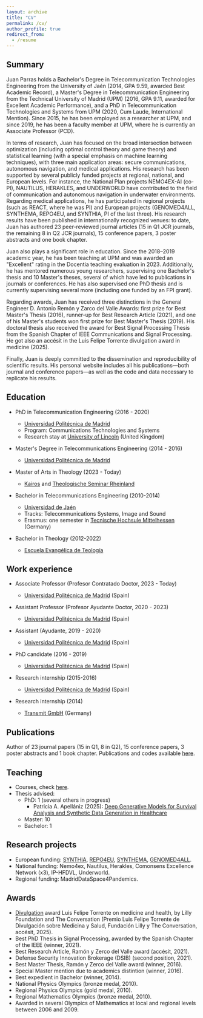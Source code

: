 ```yaml
---
layout: archive
title: "CV"
permalink: /cv/
author_profile: true
redirect_from:
  - /resume
---
```


## Summary

Juan Parras holds a Bachelor's Degree in Telecommunication Technologies Engineering from the University of Jaén (2014, GPA 9.59, awarded Best Academic Record), a Master's Degree in Telecommunication Engineering from the Technical University of Madrid (UPM) (2016, GPA 9.11, awarded for Excellent Academic Performance), and a PhD in Telecommunication Technologies and Systems from UPM (2020, Cum Laude, International Mention). Since 2015, he has been employed as a researcher at UPM, and since 2019, he has been a faculty member at UPM, where he is currently an Associate Professor (PCD).

In terms of research, Juan has focused on the broad intersection between optimization (including optimal control theory and game theory) and statistical learning (with a special emphasis on machine learning techniques), with three main application areas: secure communications, autonomous navigation, and medical applications. His research has been supported by several publicly funded projects at regional, national, and European levels. For instance, the National Plan projects NEMO4EX-AI (co-PI), NAUTILUS, HERAKLES, and UNDERWORLD have contributed to the field of communication and autonomous navigation in underwater environments. Regarding medical applications, he has participated in regional projects (such as REACT, where he was PI) and European projects (GENOMED4ALL, SYNTHEMA, REPO4EU, and SYNTHIA, PI of the last three). His research results have been published in internationally recognized venues: to date, Juan has authored 23 peer-reviewed journal articles (15 in Q1 JCR journals, the remaining 8 in Q2 JCR journals), 15 conference papers, 3 poster abstracts and one book chapter.

Juan also plays a significant role in education. Since the 2018–2019 academic year, he has been teaching at UPM and was awarded an "Excellent" rating in the Docentia teaching evaluation in 2023. Additionally, he has mentored numerous young researchers, supervising one Bachelor's thesis and 10 Master's theses, several of which have led to publications in journals or conferences. He has also supervised one PhD thesis and is currently supervising several more (including one funded by an FPI grant).

Regarding awards, Juan has received three distinctions in the General Engineer D. Antonio Remón y Zarco del Valle Awards: first prize for Best Master's Thesis (2016), runner-up for Best Research Article (2021), and one of his Master's students won first prize for Best Master's Thesis (2019). His doctoral thesis also received the award for Best Signal Processing Thesis from the Spanish Chapter of IEEE Communications and Signal Processing. He got also an accésit in the Luis Felipe Torrente divulgation award in medicine (2025).

Finally, Juan is deeply committed to the dissemination and reproducibility of scientific results. His personal website includes all his publications—both journal and conference papers—as well as the code and data necessary to replicate his results.


## Education

* PhD in Telecommunication Engineering (2016 - 2020)
    - [Universidad Politécnica de Madrid](https://www.upm.es/)
    - Program: Communications Technologies and Systems
    - Research stay at [University of Lincoln](https://www.lincoln.ac.uk/) (United Kingdom)

* Master's Degree in Telecommunications Engineering (2014 - 2016)
    - [Universidad Politécnica de Madrid](https://www.upm.es/)

* Master of Arts in Theology (2023 - Today)
    - [Kairos](https://kairos.edu/) and [Theologische Seminar Rheinland](https://tsr.de/)

* Bachelor in Telecommunications Engineering (2010-2014)
    - [Universidad de Jaén](https://www.ujaen.es/)
    - Tracks: Telecommunications Systems, Image and Sound
    - Erasmus: one semester in [Tecnische Hochsule Mittelhessen](https://www.thm.de/site/) (Germany)

* Bachelor in Theology (2012-2022)
    - [Escuela Evangélica de Teología](https://eetfieide.com/)

## Work experience

* Associate Professor (Profesor Contratado Doctor, 2023 - Today)
    - [Universidad Politécnica de Madrid](https://www.upm.es/) (Spain)

* Assistant Professor (Profesor Ayudante Doctor, 2020 - 2023)
    - [Universidad Politécnica de Madrid](https://www.upm.es/) (Spain)

* Assistant (Ayudante, 2019 - 2020)
    - [Universidad Politécnica de Madrid](https://www.upm.es/) (Spain)

* PhD candidate (2016 - 2019)
    - [Universidad Politécnica de Madrid](https://www.upm.es/) (Spain)

* Research internship (2015-2016)
    - [Universidad Politécnica de Madrid](https://www.upm.es/) (Spain)

* Research internship (2014)
    - [Transmit GmbH](https://www.transmit.de/) (Germany)

## Publications

Author of 23 journal papers (15 in Q1, 8 in Q2), 15 conference papers, 3 poster abstracts and 1 book chapter. Publications and codes available [here](../publications).

## Teaching

* Courses, check [here](../teaching).
* Thesis advised:
    - PhD: 1 (several others in progress)
        + Patricia A. Apellániz (2025): [Deep Generative Models for Survival Analysis and Synthetic Data Generation in Healthcare](https://doi.org/10.20868/UPM.thesis.88681)
    - Master: 10
    - Bachelor: 1

## Research projects

* European funding: [SYNTHIA](https://www.ihi.europa.eu/projects-results/project-factsheets/synthia), [REPO4EU](https://doi.org/10.3030/101057619), [SYNTHEMA](https://doi.org/10.3030/101095530), [GENOMED4ALL](https://doi.org/10.3030/101017549).
* National funding: Nemo4ex, Nautilus, Herakles, Comonsens Excellence Network (x3), IP-HFDVL, Underworld.
* Regional funding: MadridDataSpace4Pandemics.

## Awards

* [Divulgation](https://theconversation.com/se-fiaria-del-criterio-de-chatgpt-para-su-diagnostico-medico-por-si-acaso-busque-una-segunda-opinion-260045) award Luis Felipe Torrente on medicine and health, by Lilly Foundation and The Conversation (Premio Luis Felipe Torrente de Divulgación sobre Medicina y Salud, Fundación Lilly y The Conversation, accésit, 2025). 
* Best PhD Thesis in Signal Processing, awarded by the Spanish Chapter of the IEEE (winner, 2021).
* Best Research Article, Ramón y Zerco del Valle award (accésit, 2021).
* Defense Security Innovation Brokerage (DSIB) (second position, 2021).
* Best Master Thesis, Ramón y Zerco del Valle award (winner, 2016).
* Special Master mention due to academics distintion (winner, 2016). 
* Best expedient in Bachelor (winner, 2014).
* National Physics Olympics (bronze medal, 2010).
* Regional Physics Olympics (gold medal, 2010).
* Regional Mathematics Olympics (bronze medal, 2010).
* Awarded in several Olympics of Mathematics at local and regional levels between 2006 and 2009.